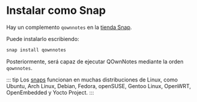 # Instalar como Snap

Hay un complemento `qownnotes` en la [tienda Snap](https://snapcraft.io/qownnotes).

Puede instalarlo escribiendo:

```bash
snap install qownnotes
```

Posteriormente, será capaz de ejecutar QOwnNotes mediante la orden `qownnotes`.

::: tip
Los [snaps](http://snapcraft.io) funcionan en muchas distribuciones de Linux, como Ubuntu, Arch Linux, Debian, Fedora, openSUSE, Gentoo Linux, OpenWRT, OpenEmbedded y Yocto Project.
:::
